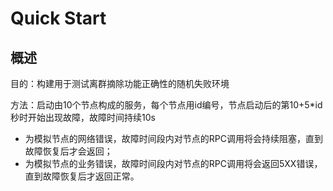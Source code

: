 # Quick Start

## 概述

目的：构建用于测试离群摘除功能正确性的随机失败环境

方法：启动由10个节点构成的服务，每个节点用id编号，节点启动后的第10+5*id秒时开始出现故障，故障时间持续10s

- 为模拟节点的网络错误，故障时间段内对节点的RPC调用将会持续阻塞，直到故障恢复后才会返回；
- 为模拟节点的业务错误，故障时间段内对节点的RPC调用将会返回5XX错误，直到故障恢复后才返回正常。